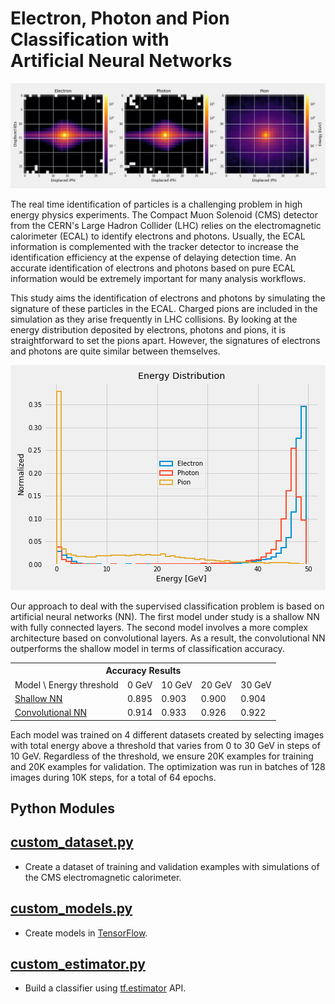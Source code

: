 # Electron, Photon and Pion Classification with <br/> Artificial Neural Networks
![](notebooks/image.png)

The real time identification of particles is a challenging problem in high energy physics experiments.
The Compact Muon Solenoid (CMS) detector from the CERN's Large Hadron Collider (LHC) relies on the electromagnetic
calorimeter (ECAL) to identify electrons and photons. Usually, the ECAL information is complemented with
the tracker detector to increase the identification efficiency at the expense of delaying detection time.
An accurate identification of electrons and photons based on pure ECAL information would be extremely
important for many analysis workflows.

This study aims the identification of electrons and photons by simulating the signature of these particles
in the ECAL. Charged pions are included in the simulation as they arise frequently in LHC collisions.
By looking at the energy distribution deposited by electrons, photons and pions, it is straightforward to set the
pions apart. However, the signatures of electrons and photons are quite similar between themselves.

![](notebooks/energy.png)

Our approach to deal with the supervised classification problem is based on artificial neural networks (NN).
The first model under study is a shallow NN with fully connected layers. The second model involves a more complex
architecture based on convolutional layers. As a result, the convolutional NN outperforms the shallow model
in terms of classification accuracy.

<table>
  <tr>
    <th colspan="6"><span style="font-weight:bold">Accuracy Results</span></th>
  </tr>
  <tr>
    <td>Model \ Energy threshold</td>
    <td>0 GeV</td>
    <td>10 GeV</td>
    <td>20 GeV</td>
    <td>30 GeV</td>
  </tr>
  <tr>
    <td><a href="https://github.com/jruizvar/ml-physics/blob/master/python/custom_models.py#L6-L21">Shallow NN</a></td>
    <td>0.895</td>
    <td>0.903</td>
    <td>0.900</td>
    <td>0.904</td>
  </tr>
  <tr>
    <td><a href="https://github.com/jruizvar/ml-physics/blob/master/python/custom_models.py#L24-L58">Convolutional NN</a></td>
    <td>0.914</td>
    <td>0.933</td>
    <td>0.926</td>
    <td>0.922</td>
  </tr>
</table>

Each model was trained on 4 different datasets created by selecting images with total energy above a threshold
that varies from 0 to 30 GeV in steps of 10 GeV. Regardless of the threshold, we ensure 20K examples for training
and 20K examples for validation. The optimization was run in batches of 128 images during 10K steps, for a total of 64 epochs.

## Python Modules

## [custom_dataset.py](python/custom_dataset.py)
- Create a dataset of training and validation examples with simulations of the CMS electromagnetic calorimeter.

## [custom_models.py](python/custom_models.py)
- Create models in [TensorFlow](https://www.tensorflow.org).

## [custom_estimator.py](python/custom_estimator.py)
- Build a classifier using [tf.estimator](https://www.tensorflow.org/api_docs/python/tf/estimator) API.



